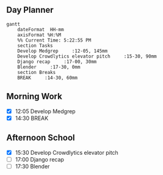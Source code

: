## Day Planner
```mermaid
gantt
    dateFormat  HH-mm
    axisFormat %H:%M
    %% Current Time: 5:22:55 PM
    section Tasks
    Develop Medgrep     :12-05, 145mm
    Develop Crowdlytics elevator pitch     :15-30, 90mm
    Django recap     :17-00, 30mm
    Blender     :17-30, 0mm
    section Breaks
    BREAK     :14-30, 60mm
```

## Morning Work
- [x] 12:05 Develop Medgrep
- [x] 14:30 BREAK

## Afternoon School
- [x] 15:30 Develop Crowdlytics elevator pitch
- [ ] 17:00 Django recap
- [ ] 17:30 Blender